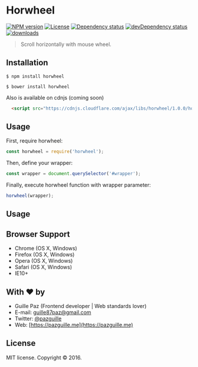 # Horwheel

[![NPM version][npm-image]][npm-link] [![License][lic-image]][npm-link] [![Dependency status][deps-image]][deps-link] [![devDependency status][devdeps-image]][devdeps-link] [![downloads][dt-image]][npm-link]

> Scroll horizontally with mouse wheel.

## Installation

    $ npm install horwheel

    $ bower install horwheel


Also is available on cdnjs (coming soon)
```html
  <script src="https://cdnjs.cloudflare.com/ajax/libs/horwheel/1.0.0/horwheel.min.js"></script>
```

## Usage

First, require horwheel:
```js
const horwheel = require('horwheel');
```

Then, define your wrapper:
```js
const wrapper = document.querySelector('#wrapper');
```

Finally, execute horwheel function with wrapper parameter:
```js
horwheel(wrapper);
```

## Usage

## Browser Support
- Chrome (OS X, Windows)
- Firefox (OS X, Windows)
- Opera (OS X, Windows)
- Safari (OS X, Windows)
- IE10+

## With :heart: by

- Guille Paz (Frontend developer | Web standards lover)
- E-mail: [guille87paz@gmail.com](mailto:guille87paz@gmail.com)
- Twitter: [@pazguille](http://twitter.com/pazguille)
- Web: [https://pazguille.me](https://pazguille.me)

## License

MIT license. Copyright © 2016.

[npm-image]: https://img.shields.io/npm/v/horwheel.svg
[lic-image]: https://img.shields.io/npm/l/horwheel.svg
[npm-link]: https://npmjs.org/package/horwheel
[deps-image]: https://img.shields.io/david/pazguille/horwheel.svg
[deps-link]: https://david-dm.org/pazguille/horwheel
[devdeps-image]: https://img.shields.io/david/dev/pazguille/horwheel.svg
[devdeps-link]: https://david-dm.org/pazguille/horwheel#info=devDependencies
[dt-image]: https://img.shields.io/npm/dt/horwheel.svg
